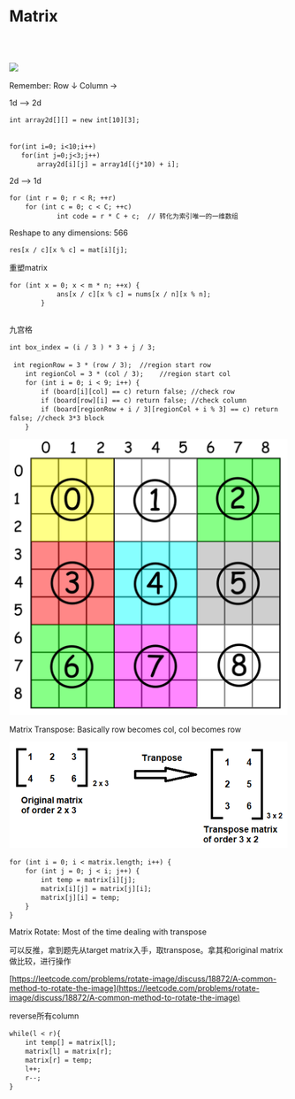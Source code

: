 # Matrix

\
​‌

![](https://gblobscdn.gitbook.com/assets%2F-McA66JiQfbctw5GMDEE%2F-Mh3jPKn2ierI0RJbTXM%2F-Mh3wzLYeSYlGtLz0rpX%2Fimage.png?alt=media\&token=b3e602ee-2f89-4f0b-8837-d4b7eefe25a5)

Remember: Row ↓ Column →



1d --> 2d

```
int array2d[][] = new int[10][3];


for(int i=0; i<10;i++)
   for(int j=0;j<3;j++)
       array2d[i][j] = array1d[(j*10) + i]; 
```

2d --> 1d

```
for (int r = 0; r < R; ++r)
    for (int c = 0; c < C; ++c)
            int code = r * C + c;  // 转化为索引唯一的一维数组
```

Reshape to any dimensions: 566

```
res[x / c][x % c] = mat[i][j];
```



重塑matrix

```
for (int x = 0; x < m * n; ++x) {
            ans[x / c][x % c] = nums[x / n][x % n];
        }


```

九宫格

```
int box_index = (i / 3 ) * 3 + j / 3;

 int regionRow = 3 * (row / 3);  //region start row
    int regionCol = 3 * (col / 3);    //region start col
    for (int i = 0; i < 9; i++) {
        if (board[i][col] == c) return false; //check row
        if (board[row][i] == c) return false; //check column
        if (board[regionRow + i / 3][regionCol + i % 3] == c) return false; //check 3*3 block
    }
```

![](<../../.gitbook/assets/image (6).png>)

Matrix Transpose: Basically row becomes col, col becomes row

![](<../../.gitbook/assets/image (40) (1) (1).png>)

```
for (int i = 0; i < matrix.length; i++) {
    for (int j = 0; j < i; j++) {
        int temp = matrix[i][j];
        matrix[i][j] = matrix[j][i];
        matrix[j][i] = temp;
    }
}
```



Matrix Rotate: Most of the time dealing with transpose

可以反推，拿到题先从target matrix入手，取transpose。拿其和original matrix做比较，进行操作

[https://leetcode.com/problems/rotate-image/discuss/18872/A-common-method-to-rotate-the-image](https://leetcode.com/problems/rotate-image/discuss/18872/A-common-method-to-rotate-the-image)



reverse所有column

```
while(l < r){
    int temp[] = matrix[l];
    matrix[l] = matrix[r];
    matrix[r] = temp;
    l++;
    r--;
}
```
